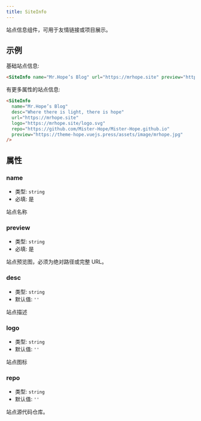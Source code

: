 ```yaml
---
title: SiteInfo
---
```


站点信息组件，可用于友情链接或项目展示。

<!-- more -->

## 示例

基础站点信息:

<SiteInfo name="Mr.Hope’s Blog" url="https://mrhope.site" preview="https://theme-hope.vuejs.press/assets/image/mrhope.jpg" />

```md
<SiteInfo name="Mr.Hope’s Blog" url="https://mrhope.site" preview="https://theme-hope.vuejs.press/assets/image/mrhope.jpg" />
```

有更多属性的站点信息:

<SiteInfo
  name="Mr.Hope’s Blog"
  desc="Where there is light, there is hope"
  url="https://mrhope.site"
  logo="https://mrhope.site/logo.svg"
  repo="https://github.com/Mister-Hope/Mister-Hope.github.io"
  preview="https://theme-hope.vuejs.press/assets/image/mrhope.jpg"
/>

```md
<SiteInfo
  name="Mr.Hope’s Blog"
  desc="Where there is light, there is hope"
  url="https://mrhope.site"
  logo="https://mrhope.site/logo.svg"
  repo="https://github.com/Mister-Hope/Mister-Hope.github.io"
  preview="https://theme-hope.vuejs.press/assets/image/mrhope.jpg"
/>
```

## 属性

### name

- 类型: `string`
- 必填: 是

站点名称

### preview

- 类型: `string`
- 必填: 是

站点预览图，必须为绝对路径或完整 URL。

### desc

- 类型: `string`
- 默认值: `''`

站点描述

### logo

- 类型: `string`
- 默认值: `''`

站点图标

### repo

- 类型: `string`
- 默认值: `''`

站点源代码仓库。
